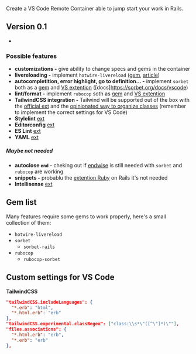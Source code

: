 Create a VS Code Remote Container able to jump start your work in Rails.

## Version 0.1
- 
### Possible features
- **customizations -** give ability to change specs and gems in the container
- **livereloading -**   implement `hotwire-livereload` ([gem](https://github.com/kirillplatonov/hotwire-livereload), [article](https://kirillplatonov.com/posts/hotwire-livereload/))
- **autocompletition, error highlight, go to definition... -** implement `sorbet` both as a [gem](https://sorbet.org/docs/adopting) and [VS extention](https://sorbet.org/blog/2022/01/06/open-sourcing-sorbet-vscode) ([docs]https://sorbet.org/docs/vscode)
- **lint/format -** implement `rubocop` soth as [gem](https://rubocop.org/) and [VS extention](https://marketplace.visualstudio.com/items?itemName=misogi.ruby-rubocop)
- **TailwindCSS integration -** Tailwind will be supported out of the box with the [official ext](https://marketplace.visualstudio.com/items?itemName=bradlc.vscode-tailwindcss) and the [opinionated way to organize classes](https://marketplace.visualstudio.com/items?itemName=heybourn.headwind) (remember to implement the correct settings for VS Code)
- **Stylelint** [ext](https://marketplace.visualstudio.com/items?itemName=stylelint.vscode-stylelint)
- **Editorconfig** [ext](https://marketplace.visualstudio.com/items?itemName=EditorConfig.EditorConfig)
- **ES Lint** [ext](https://marketplace.visualstudio.com/items?itemName=dbaeumer.vscode-eslint)
- **YAML** [ext](https://marketplace.visualstudio.com/items?itemName=redhat.vscode-yaml)
##### Maybe not needed
- **autoclose `end` -** cheking out if [endwise](https://marketplace.visualstudio.com/items?itemName=kaiwood.endwise) is still needed with `sorbet` and `rubocop` are working
- **snippets -** probablu the [extention Ruby](https://marketplace.visualstudio.com/items?itemName=hridoy.rails-snippets) on Rails it's not needed
-  **Intellisense** [ext](https://marketplace.visualstudio.com/items?itemName=VisualStudioExptTeam.vscodeintellicode)

## Gem list
Many features require some gems to work properly, here's a small collection of them:
- `hotwire-livereload`
- `sorbet`
	- `sorbet-rails`
- `rubocop`
	- `rubocop-sorbet`

## Custom settings for VS Code
**TailwindCSS**

```json
"tailwindCSS.includeLanguages": {
  "*.erb": "html",
  "*.html.erb": "erb"
},
"tailwindCSS.experimental.classRegex": ["class:\\s*\"([^\"]*)\""],
"files.associations": {
  "*.html.erb": "erb",
  "*.erb": "erb"
},
```